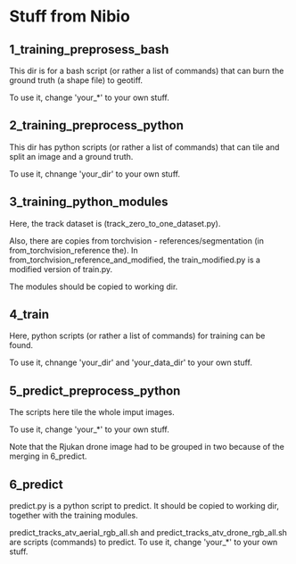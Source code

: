 # Stuff from Nibio

## 1_training_preprosess_bash

This dir is for a bash script (or rather a list of commands) that can
burn the ground truth (a shape file) to geotiff.

To use it, change 'your_*' to your own stuff.

## 2_training_preprocess_python

This dir has python scripts (or rather a list of commands) that can
tile and split an image and a ground truth.

To use it, chnange 'your_dir' to your own stuff.

## 3_training_python_modules

Here, the track dataset is (track_zero_to_one_dataset.py).

Also, there are copies from torchvision - references/segmentation (in
from_torchvision_reference the). In
from_torchvision_reference_and_modified, the train_modified.py is a
modified version of train.py.

The modules should be copied to working dir.

## 4_train

Here, python scripts (or rather a list of commands) for training can
be found.

To use it, chnange 'your_dir' and 'your_data_dir' to your own stuff.

## 5_predict_preprocess_python

The scripts here tile the whole imput images.

To use it, change 'your_*' to your own stuff.

Note that the Rjukan drone image had to be grouped in two because of
the merging in 6_predict.

## 6_predict

predict.py is a python script to predict. It should be copied to
working dir, together with the training modules.

predict_tracks_atv_aerial_rgb_all.sh and
predict_tracks_atv_drone_rgb_all.sh are scripts (commands) to predict.
To use it, change 'your_*' to your own stuff.

